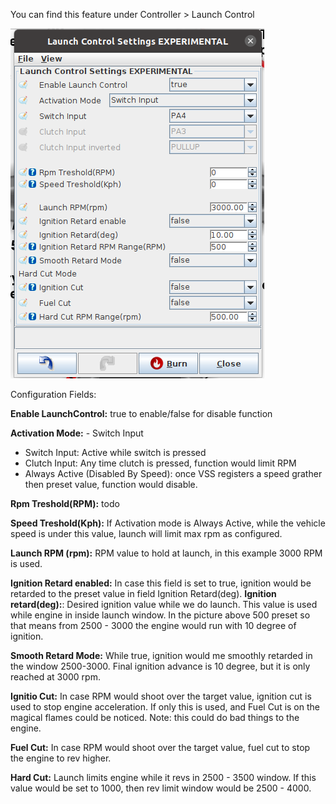 You can find this feature under Controller > Launch Control

![](Images/Ts_launch_control.png)

Configuration Fields:

<b>Enable LaunchControl:</b> true to enable/false for disable function

<b>Activation Mode:</b> - Switch Input

- Switch Input: Active while switch is pressed
- Clutch Input: Any time clutch is pressed, function would limit RPM
- Always Active (Disabled By Speed): once VSS registers a speed grather then preset value, function would disable.

<b>Rpm Treshold(RPM):</b> todo

<b>Speed Treshold(Kph):</b> If Activation mode is Always Active, while the vehicle speed is under this value, launch will limit max rpm as configured.

<b>Launch RPM (rpm):</b> RPM value to hold at launch, in this example 3000 RPM is used.

<b>Ignition Retard enabled:</b> In case this field is set to true, ignition would be retarded to the preset value in field Ignition Retard(deg).
<b>Ignition retard(deg):</b>: Desired ignition value while we do launch. This value is used while engine in inside launch window. In the picture above 500 preset so that means from 2500 - 3000 the engine would run with 10 degree of ignition.

<b>Smooth Retard Mode:</b> While true, ignition would me smoothly retarded in the window 2500-3000. Final ignition advance is 10 degree, but it is only reached at 3000 rpm.

<b>Ignitio Cut:</b> In case RPM would shoot over the target value, ignition cut is used to stop engine acceleration. If only this is used, and Fuel Cut is on the magical flames could be noticed. Note: this could do bad things to the engine.

<b>Fuel Cut:</b> In case RPM would shoot over the target value, fuel cut to stop the engine to rev higher.

<b>Hard Cut:</b> Launch limits engine while it revs in 2500 - 3500 window. If this value would be set to 1000, then rev limit window would be 2500 - 4000.
